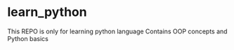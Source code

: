 # learn_python
This REPO is only for learning python language
Contains OOP concepts and Python basics
